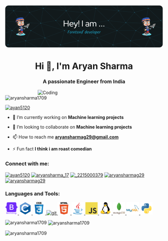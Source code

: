 ![Header](./git_banner.png)
<h1 align="center">Hi 👋, I'm Aryan Sharma</h1>
<h3 align="center">A passionate Engineer from India</h3>
<img align="right" alt="Coding" width="400" src="https://static.wixstatic.com/media/3eee0b_8b6780c6bd8245ecafdbe55d8db7e2df~mv2.gif">
<p align="left"> <img src="https://komarev.com/ghpvc/?username=aryansharma1709&label=Profile%20views&color=0e75b6&style=flat" alt="aryansharma1709" /> </p>

<p align="left"> <a href="https://twitter.com/ayan5120" target="blank"><img src="https://img.shields.io/twitter/follow/ayan5120?logo=twitter&style=for-the-badge" alt="ayan5120" /></a> </p>

- 🔭 I’m currently working on **Machine learning projects**

- 👯 I’m looking to collaborate on **Machine learning projects**

- 📫 How to reach me **aryansharmag29@gmail.com**

- ⚡ Fun fact **I think i am roast comedian**

<h3 align="left">Connect with me:</h3>
<p align="left">
<a href="https://twitter.com/ayan5120" target="blank"><img align="center" src="https://raw.githubusercontent.com/rahuldkjain/github-profile-readme-generator/master/src/images/icons/Social/twitter.svg" alt="ayan5120" height="30" width="40" /></a>
<a href="https://www.codechef.com/users/aryansharma_17" target="blank"><img align="center" src="https://cdn.jsdelivr.net/npm/simple-icons@3.1.0/icons/codechef.svg" alt="aryansharma_17" height="30" width="40" /></a>
<a href="https://www.hackerrank.com/_2215000379" target="blank"><img align="center" src="https://raw.githubusercontent.com/rahuldkjain/github-profile-readme-generator/master/src/images/icons/Social/hackerrank.svg" alt="_2215000379" height="30" width="40" /></a>
<a href="https://codeforces.com/profile/aryansharmag29" target="blank"><img align="center" src="https://raw.githubusercontent.com/rahuldkjain/github-profile-readme-generator/master/src/images/icons/Social/codeforces.svg" alt="aryansharmag29" height="30" width="40" /></a>
<a href="https://www.leetcode.com/aryansharmag29" target="blank"><img align="center" src="https://raw.githubusercontent.com/rahuldkjain/github-profile-readme-generator/master/src/images/icons/Social/leet-code.svg" alt="aryansharmag29" height="30" width="40" /></a>
</p>

<h3 align="left">Languages and Tools:</h3>
<p align="left"> <a href="https://getbootstrap.com" target="_blank" rel="noreferrer"> <img src="https://raw.githubusercontent.com/devicons/devicon/master/icons/bootstrap/bootstrap-plain-wordmark.svg" alt="bootstrap" width="40" height="40"/> </a> <a href="https://www.cprogramming.com/" target="_blank" rel="noreferrer"> <img src="https://raw.githubusercontent.com/devicons/devicon/master/icons/c/c-original.svg" alt="c" width="40" height="40"/> </a> <a href="https://www.w3schools.com/css/" target="_blank" rel="noreferrer"> <img src="https://raw.githubusercontent.com/devicons/devicon/master/icons/css3/css3-original-wordmark.svg" alt="css3" width="40" height="40"/> </a> <a href="https://git-scm.com/" target="_blank" rel="noreferrer"> <img src="https://www.vectorlogo.zone/logos/git-scm/git-scm-icon.svg" alt="git" width="40" height="40"/> </a> <a href="https://www.w3.org/html/" target="_blank" rel="noreferrer"> <img src="https://raw.githubusercontent.com/devicons/devicon/master/icons/html5/html5-original-wordmark.svg" alt="html5" width="40" height="40"/> </a> <a href="https://www.java.com" target="_blank" rel="noreferrer"> <img src="https://raw.githubusercontent.com/devicons/devicon/master/icons/java/java-original.svg" alt="java" width="40" height="40"/> </a> <a href="https://developer.mozilla.org/en-US/docs/Web/JavaScript" target="_blank" rel="noreferrer"> <img src="https://raw.githubusercontent.com/devicons/devicon/master/icons/javascript/javascript-original.svg" alt="javascript" width="40" height="40"/> </a> <a href="https://www.linux.org/" target="_blank" rel="noreferrer"> <img src="https://raw.githubusercontent.com/devicons/devicon/master/icons/linux/linux-original.svg" alt="linux" width="40" height="40"/> </a> <a href="https://www.mongodb.com/" target="_blank" rel="noreferrer"> <img src="https://raw.githubusercontent.com/devicons/devicon/master/icons/mongodb/mongodb-original-wordmark.svg" alt="mongodb" width="40" height="40"/> </a> <a href="https://www.mysql.com/" target="_blank" rel="noreferrer"> <img src="https://raw.githubusercontent.com/devicons/devicon/master/icons/mysql/mysql-original-wordmark.svg" alt="mysql" width="40" height="40"/> </a> <a href="https://www.python.org" target="_blank" rel="noreferrer"> <img src="https://raw.githubusercontent.com/devicons/devicon/master/icons/python/python-original.svg" alt="python" width="40" height="40"/> </a> </p>

<p><img align="left" src="https://github-readme-stats.vercel.app/api/top-langs?username=aryansharma1709&show_icons=true&locale=en&layout=compact" alt="aryansharma1709" /></p>

<p>&nbsp;<img align="center" src="https://github-readme-stats.vercel.app/api?username=aryansharma1709&show_icons=true&locale=en" alt="aryansharma1709" /></p>

<p><img align="center" src="https://github-readme-streak-stats.herokuapp.com/?user=aryansharma1709&" alt="aryansharma1709" /></p>
